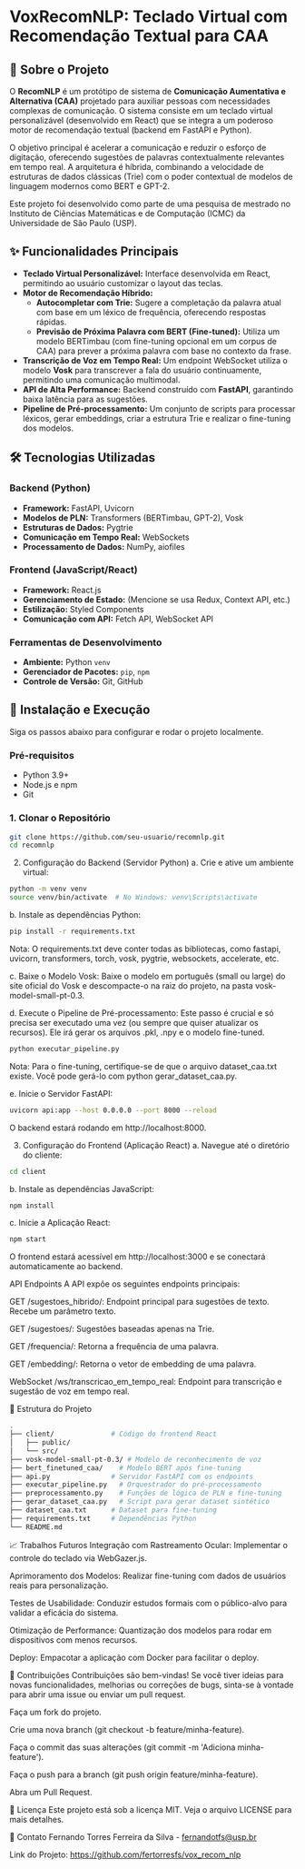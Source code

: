 # VoxRecomNLP: Teclado Virtual com Recomendação Textual para CAA

 <!-- Substitua com um GIF ou imagem do seu projeto em ação -->

## 📜 Sobre o Projeto

O **RecomNLP** é um protótipo de sistema de **Comunicação Aumentativa e Alternativa (CAA)** projetado para auxiliar pessoas com necessidades complexas de comunicação. O sistema consiste em um teclado virtual personalizável (desenvolvido em React) que se integra a um poderoso motor de recomendação textual (backend em FastAPI e Python).

O objetivo principal é acelerar a comunicação e reduzir o esforço de digitação, oferecendo sugestões de palavras contextualmente relevantes em tempo real. A arquitetura é híbrida, combinando a velocidade de estruturas de dados clássicas (Trie) com o poder contextual de modelos de linguagem modernos como BERT e GPT-2.

Este projeto foi desenvolvido como parte de uma pesquisa de mestrado no Instituto de Ciências Matemáticas e de Computação (ICMC) da Universidade de São Paulo (USP).

## ✨ Funcionalidades Principais

-   **Teclado Virtual Personalizável:** Interface desenvolvida em React, permitindo ao usuário customizar o layout das teclas.
-   **Motor de Recomendação Híbrido:**
    -   **Autocompletar com Trie:** Sugere a completação da palavra atual com base em um léxico de frequência, oferecendo respostas rápidas.
    -   **Previsão de Próxima Palavra com BERT (Fine-tuned):** Utiliza um modelo BERTimbau (com fine-tuning opcional em um corpus de CAA) para prever a próxima palavra com base no contexto da frase.
-   **Transcrição de Voz em Tempo Real:** Um endpoint WebSocket utiliza o modelo **Vosk** para transcrever a fala do usuário continuamente, permitindo uma comunicação multimodal.
-   **API de Alta Performance:** Backend construído com **FastAPI**, garantindo baixa latência para as sugestões.
-   **Pipeline de Pré-processamento:** Um conjunto de scripts para processar léxicos, gerar embeddings, criar a estrutura Trie e realizar o fine-tuning dos modelos.

## 🛠️ Tecnologias Utilizadas

### Backend (Python)
-   **Framework:** FastAPI, Uvicorn
-   **Modelos de PLN:** Transformers (BERTimbau, GPT-2), Vosk
-   **Estruturas de Dados:** Pygtrie
-   **Comunicação em Tempo Real:** WebSockets
-   **Processamento de Dados:** NumPy, aiofiles

### Frontend (JavaScript/React)
-   **Framework:** React.js
-   **Gerenciamento de Estado:** (Mencione se usa Redux, Context API, etc.)
-   **Estilização:** Styled Components
-   **Comunicação com API:** Fetch API, WebSocket API

### Ferramentas de Desenvolvimento
-   **Ambiente:** Python `venv`
-   **Gerenciador de Pacotes:** `pip`, `npm`
-   **Controle de Versão:** Git, GitHub

## 🚀 Instalação e Execução

Siga os passos abaixo para configurar e rodar o projeto localmente.

### Pré-requisitos
-   Python 3.9+
-   Node.js e npm
-   Git

### 1. Clonar o Repositório
```bash
git clone https://github.com/seu-usuario/recomnlp.git
cd recomnlp
```
2. Configuração do Backend (Servidor Python)
a. Crie e ative um ambiente virtual:
```bash
python -m venv venv
source venv/bin/activate  # No Windows: venv\Scripts\activate
```
b. Instale as dependências Python:
```bash
pip install -r requirements.txt
```
Nota: O requirements.txt deve conter todas as bibliotecas, como fastapi, uvicorn, transformers, torch, vosk, pygtrie, websockets, accelerate, etc.

c. Baixe o Modelo Vosk:
Baixe o modelo em português (small ou large) do site oficial do Vosk e descompacte-o na raiz do projeto, na pasta vosk-model-small-pt-0.3.

d. Execute o Pipeline de Pré-processamento:
Este passo é crucial e só precisa ser executado uma vez (ou sempre que quiser atualizar os recursos). Ele irá gerar os arquivos .pkl, .npy e o modelo fine-tuned.
```bash
python executar_pipeline.py
```
Nota: Para o fine-tuning, certifique-se de que o arquivo dataset_caa.txt existe. Você pode gerá-lo com python gerar_dataset_caa.py.

e. Inicie o Servidor FastAPI:
```bash
uvicorn api:app --host 0.0.0.0 --port 8000 --reload
```
O backend estará rodando em http://localhost:8000.

3. Configuração do Frontend (Aplicação React)
a. Navegue até o diretório do cliente:
```bash
cd client
```
b. Instale as dependências JavaScript:
```bash
npm install
```
c. Inicie a Aplicação React:
```bash
npm start
```
O frontend estará acessível em http://localhost:3000 e se conectará automaticamente ao backend.

API Endpoints
A API expõe os seguintes endpoints principais:

GET /sugestoes_hibrido/: Endpoint principal para sugestões de texto. Recebe um parâmetro texto.

GET /sugestoes/: Sugestões baseadas apenas na Trie.

GET /frequencia/: Retorna a frequência de uma palavra.

GET /embedding/: Retorna o vetor de embedding de uma palavra.

WebSocket /ws/transcricao_em_tempo_real: Endpoint para transcrição e sugestão de voz em tempo real.

📂 Estrutura do Projeto
```bash
.
├── client/              # Código do frontend React
│   ├── public/
│   └── src/
├── vosk-model-small-pt-0.3/ # Modelo de reconhecimento de voz
├── bert_finetuned_caa/    # Modelo BERT após fine-tuning
├── api.py               # Servidor FastAPI com os endpoints
├── executar_pipeline.py   # Orquestrador do pré-processamento
├── preprocessamento.py    # Funções de lógica de PLN e fine-tuning
├── gerar_dataset_caa.py   # Script para gerar dataset sintético
├── dataset_caa.txt      # Dataset para fine-tuning
├── requirements.txt     # Dependências Python
└── README.md
```
📈 Trabalhos Futuros
Integração com Rastreamento Ocular: Implementar o controle do teclado via WebGazer.js.

Aprimoramento dos Modelos: Realizar fine-tuning com dados de usuários reais para personalização.

Testes de Usabilidade: Conduzir estudos formais com o público-alvo para validar a eficácia do sistema.

Otimização de Performance: Quantização dos modelos para rodar em dispositivos com menos recursos.

Deploy: Empacotar a aplicação com Docker para facilitar o deploy.

🤝 Contribuições
Contribuições são bem-vindas! Se você tiver ideias para novas funcionalidades, melhorias ou correções de bugs, sinta-se à vontade para abrir uma issue ou enviar um pull request.

Faça um fork do projeto.

Crie uma nova branch (git checkout -b feature/minha-feature).

Faça o commit das suas alterações (git commit -m 'Adiciona minha-feature').

Faça o push para a branch (git push origin feature/minha-feature).

Abra um Pull Request.

📄 Licença
Este projeto está sob a licença MIT. Veja o arquivo LICENSE para mais detalhes.

📧 Contato
Fernando Torres Ferreira da Silva - fernandotfs@usp.br

Link do Projeto: https://github.com/fertorresfs/vox_recom_nlp
